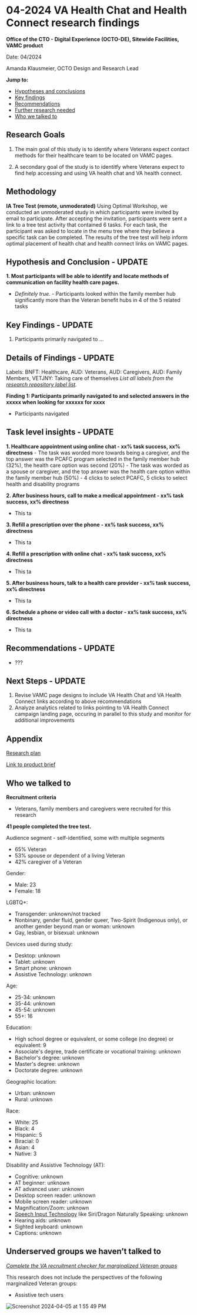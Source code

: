 # 04-2024 VA Health Chat and Health Connect research findings 

**Office of the CTO - Digital Experience (OCTO-DE), Sitewide Facilities, VAMC product**

Date: 04/2024

Amanda Klausmeier, OCTO Design and Research Lead


**Jump to:**

- [Hypotheses and conclusions](#hypotheses-and-conclusions)
- [Key findings](#key-findings)
- [Recommendations](#recommendations)
- [Further research needed](#further-research-needed)
- [Who we talked to](#who-we-talked-to)


## Research Goals

1. The main goal of this study is to identify where Veterans expect contact methods for their healthcare team to be located on VAMC pages.

2. A secondary goal of the study is to identitfy where Veterans expect to find help accessing and using VA health chat and VA health connect. 

## Methodology 

**IA Tree Test (remote, unmoderated)**
Using Optimal Workshop, we conducted an unmoderated study in which participants were invited by email to participate. After accepting the invitation, participants were sent a link to a tree test activity that contained 6 tasks. For each task, the participant was asked to locate in the menu tree where they believe a specific task can be completed. The results of the tree test will help inform optimal placement of health chat and health connect links on VAMC pages.


## Hypothesis and Conclusion - UPDATE

**1. Most participants will be able to identify and locate methods of communication on facility health care pages.**
  - _Definitely true._  - Participants looked within the family member hub significantly more than the Veteran benefit hubs in 4 of the 5 related tasks


## Key Findings - UPDATE

1. Participants primarily navigated to ...


## Details of Findings - UPDATE

Labels: BNFT: Healthcare, AUD: Veterans, AUD: Caregivers, AUD: Family Members, VETJNY: Taking care of themselves 
_List all labels from the [research repository label list](https://github.com/department-of-veterans-affairs/va.gov-research-repository/labels?page=1&sort=name-asc)._

**Finding 1: Participants primarily navigated to and selected answers in the xxxxx when looking for xxxxxx for xxxx**
- Participants navigated 



## Task level insights - UPDATE

**1. Healthcare appointment using online chat - xx% task success, xx% directness**
    - The task was worded more towards being a caregiver, and the top answer was the PCAFC program selected in the family member hub (32%), the health care option was second (20%)
    - The task was worded as a spouse or caregiver, and the top answer was the health care option within the family member hub (50%)
    - 4 clicks to select PCAFC, 5 clicks to select health and disability programs
   
**2. After business hours, call to make a medical appointment - xx% task success, xx% directness**
  - This ta

**3. Refill a prescription over the phone - xx% task success, xx% directness**
  - This ta

**4. Refill a prescription with online chat - xx% task success, xx% directness**
  - This ta

**5. After business hours, talk to a health care provider - xx% task success, xx% directness**
  - This ta

**6. Schedule a phone or video call with a doctor - xx% task success, xx% directness**
  - This ta


## Recommendations - UPDATE

- ???




## Next Steps - UPDATE

1. Revise VAMC page designs to include VA Health Chat and VA Health Connect links according to above recommendations 
2. Analyze analytics related to links pointing to VA Health Connect campaign landing page, occuring in parallel to this study and monitor for additional improvements


## Appendix

[Research plan](https://github.com/department-of-veterans-affairs/va.gov-team/blob/master/products/facilities/medical-centers/research/VA-health-chat/research-plan.md)

[Link to product brief](https://github.com/department-of-veterans-affairs/va.gov-team/blob/master/products/facilities/medical-centers/product/vamc-product-brief.md)


## Who we talked to 

**Recruitment criteria**
- Veterans, family members and caregivers were recruited for this research

**41 people completed the tree test.**

Audience segment - self-identified, some with multiple segments
- 65% Veteran
- 53% spouse or dependent of a living Veteran
- 42% caregiver of a Veteran

Gender:
* Male: 23
* Female: 18 

LGBTQ+:
* Transgender: unknown/not tracked
* Nonbinary, gender fluid, gender queer, Two-Spirit (Indigenous only), or another gender beyond man or woman: unknown
* Gay, lesbian, or bisexual: unknown

Devices used during study: 
* Desktop: unknown 
* Tablet: unknown
* Smart phone: unknown
* Assistive Technology: unknown

Age:
* 25-34: unknown
* 35-44: unknown
* 45-54: unknown
* 55+: 16

Education:
* High school degree or equivalent, or some college (no degree) or equivalent: 9
* Associate's degree, trade certificate or vocational training: unknown
* Bachelor's degree: unknown
* Master's degree: unknown
* Doctorate degree: unknown

Geographic location:
* Urban: unknown
* Rural: unknown

Race:
* White: 25
* Black: 4
* Hispanic: 5
* Biracial: 0
* Asian: 4
* Native: 3

Disability and Assistive Technology (AT):
* Cognitive: unknown
* AT beginner: unknown
* AT advanced user: unknown
* Desktop screen reader: unknown
* Mobile screen reader: unknown
* Magnification/Zoom: unknown
* [Speech Input Technology](https://www.w3.org/WAI/perspective-videos/voice/) like Siri/Dragon Naturally Speaking: unknown
* Hearing aids: unknown
* Sighted keyboard: unknown
* Captions: unknown


## Underserved groups we haven’t talked to 

_[Complete the VA recruitment checker for marginalized Veteran groups](https://docs.google.com/spreadsheets/d/1pq7TSHZonfpzAQBJj6B2geGHlNUwZEs4DzEvxcRgu0o/edit#gid=1221033726)_

This research does not include the perspectives of the following marginalized Veteran groups:
* Assistive tech users

![Screenshot 2024-04-05 at 1 55 49 PM](https://github.com/department-of-veterans-affairs/va.gov-team/assets/137226108/6f4c035a-77c4-4fdd-bfb4-34d64edff486)
